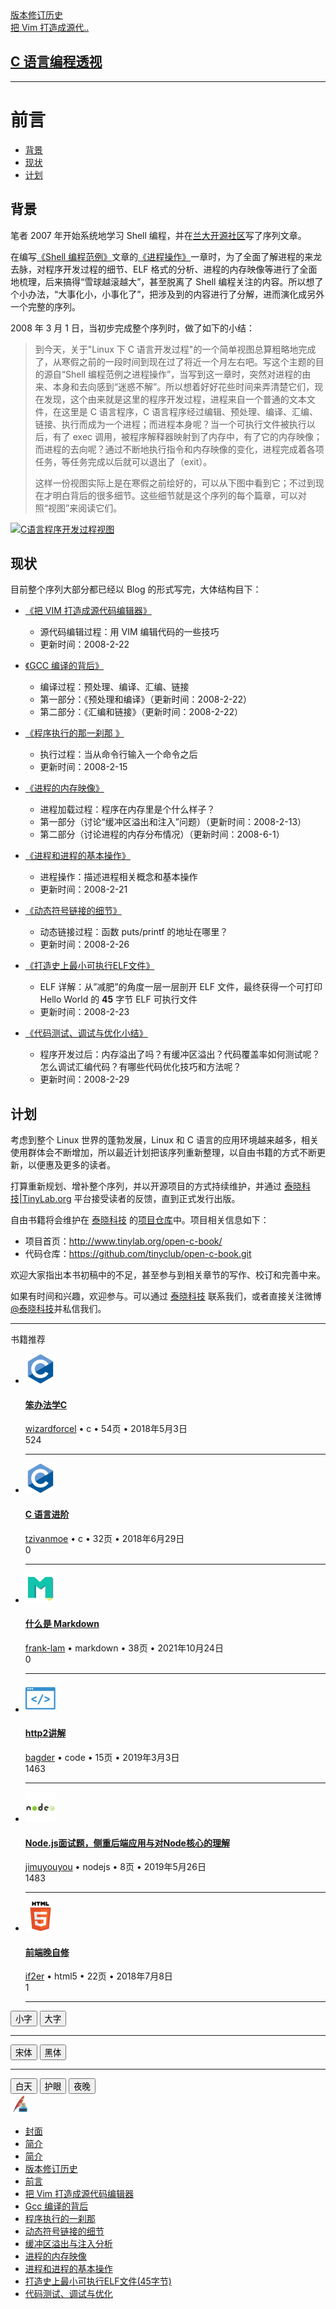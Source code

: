 
<!DOCTYPE html>
<html lang="zh-CN">
<head>
<title>前言-C 语言编程透视</title>
<meta content='前言,C 语言编程透视' name='keywords'>
<meta content='前言,C 语言编程透视' name='description'>
<meta http-equiv="Content-Type" content="text/html; charset=utf-8" />
<meta http-equiv="Content-Language" content="zh-CN" />
<meta charset="utf-8" name="viewport" content="width=device-width, initial-scale=1.0, minimum-scale=1, maximum-scale=1, user-scalable=no"/>
<meta name="applicable-device" content="pc,mobile">
<link rel="shortcut icon" href="/favicon.ico" type="image/x-icon" />
<meta name="renderer" content="webkit">
<link rel="stylesheet" href="/static/components/uikit-2.27.5/css/uikit.custom.css">
<link rel="stylesheet" href="/static/components/social-share/social-share.min.css">
<link rel="stylesheet" href="/static/components/highlight/styles/custom.css">
<link rel="stylesheet" href="/static/components/css/base.css">
<link rel="stylesheet" href="/static/components/css/reader.css">
<link rel="stylesheet" href="/static/components/css/markdown.css">
<script async src="https://pagead2.googlesyndication.com/pagead/js/adsbygoogle.js?client=ca-pub-5313208362165053" crossorigin="anonymous"></script>
</head>
<body>
<div class=" book-main-wrap uk-container uk-container-center uk-margin-top ">
<div class="uk-grid">
<div class="uk-width-1-1 reader-wrap ">
<div class=" bottom-nav uk-clearfix ">
<div class="uk-align-left ">
<a href="/book/43/zh/preface/01-chapter0.markdown">
<i class="nav-icon-left uk-icon-small  uk-icon-caret-left"></i>
<span class="">版本修订历史</span>
</a>
</div>
<div class="uk-align-right ">
<a href="/book/43/zh/chapters/02-chapter1.markdown">
<span class="">把 Vim 打造成源代..</span>
<i class="nav-icon-right uk-icon-small  uk-icon-caret-right"></i>
</a>
</div>
</div>
<div class="uk-text-center">
<h2 class="book-page-title uk-container-center">
<a href="/book/43/index.html">C 语言编程透视</a>
<a target="_blank" rel="nofollow" href="https://github.com/tinyclub/open-c-book" class="uk-icon-button uk-icon-github" title="github项目地址"></a>
</h2>
</div>
<script type="text/javascript" src="/static/components/js/app_intro.js"></script>
<ins class="adsbygoogle" style="display:block; text-align:center;" data-ad-layout="in-article" data-ad-format="fluid" data-ad-client="ca-pub-5313208362165053" data-ad-slot="1328047120"></ins>
<script>(adsbygoogle =window.adsbygoogle ||[]).push({});</script>
<hr class="uk-article-divider">
<div class="book-content-section  md-content-section  uk-margin-bottom">
<h1 id="前言">前言</h1>
<ul>
<li><a href="#toc_1235_30984_1">背景</a></li>
<li><a href="#toc_1235_30984_2">现状</a></li>
<li><a href="#toc_1235_30984_3">计划</a></li>
</ul>
<p><span id="toc_1235_30984_1"></span></p>
<h2 id="背景">背景</h2>
<p>笔者 2007 年开始系统地学习 Shell 编程，并在<a href="http://oss.lzu.edu.cn">兰大开源社区</a>写了序列文章。</p>
<p>在编写<a href="http://tinylab.gitbooks.io/shellbook">《Shell 编程范例》</a>文章的<a href="http://tinylab.gitbooks.io/shellbook/content/zh/chapters/01-chapter7.html">《进程操作》</a>一章时，为了全面了解进程的来龙去脉，对程序开发过程的细节、ELF 格式的分析、进程的内存映像等进行了全面地梳理，后来搞得“雪球越滚越大”，甚至脱离了 Shell 编程关注的内容。所以想了个小办法，“大事化小，小事化了”，把涉及到的内容进行了分解，进而演化成另外一个完整的序列。</p>
<p>2008 年 3 月 1 日，当初步完成整个序列时，做了如下的小结：</p>
<blockquote>
<p>到今天，关于"Linux 下 C 语言开发过程"的一个简单视图总算粗略地完成了，从寒假之前的一段时间到现在过了将近一个月左右吧。写这个主题的目的源自“Shell 编程范例之进程操作”，当写到这一章时，突然对进程的由来、本身和去向感到“迷惑不解”。所以想着好好花些时间来弄清楚它们，现在发现，这个由来就是这里的程序开发过程，进程来自一个普通的文本文件，在这里是 C 语言程序，C 语言程序经过编辑、预处理、编译、汇编、链接、执行而成为一个进程；而进程本身呢？当一个可执行文件被执行以后，有了 exec 调用，被程序解释器映射到了内存中，有了它的内存映像；而进程的去向呢？通过不断地执行指令和内存映像的变化，进程完成着各项任务，等任务完成以后就可以退出了（exit）。</p>
<p>这样一份视图实际上是在寒假之前绘好的，可以从下图中看到它；不过到现在才明白背后的很多细节。这些细节就是这个序列的每个篇章，可以对照“视图”来阅读它们。</p>
</blockquote>
<p><a href="https://img.cntofu.com/book/open-c-book/zh/preface/pic/c_dev_procedure.jpg" data-uk-lightbox><img src="https://img.cntofu.com/book/open-c-book/zh/preface/pic/c_dev_procedure.jpg" alt="C语言程序开发过程视图"></a></p>
<p><span id="toc_1235_30984_2"></span></p>
<h2 id="现状">现状</h2>
<p>目前整个序列大部分都已经以 Blog 的形式写完，大体结构目下：</p>
<ul>
<li> <p><a href="http://www.tinylab.org/make-vim-source-code-editor/">《把 VIM 打造成源代码编辑器》</a></p>
<ul>
<li>源代码编辑过程：用 VIM 编辑代码的一些技巧</li>
<li>更新时间：2008-2-22</li>
</ul> </li>
<li> <p><a href="http://www.tinylab.org/behind-the-gcc-compiler/">《GCC 编译的背后》</a></p>
<ul>
<li>编译过程：预处理、编译、汇编、链接</li>
<li>第一部分：《预处理和编译》（更新时间：2008-2-22）</li>
<li>第二部分：《汇编和链接》（更新时间：2008-2-22）</li>
</ul> </li>
<li> <p><a href="http://www.tinylab.org/program-execution-the-moment/">《程序执行的那一刹那 》</a></p>
<ul>
<li>执行过程：当从命令行输入一个命令之后</li>
<li>更新时间：2008-2-15</li>
</ul> </li>
<li> <p><a href="http://www.tinylab.org/process-memory-image/">《进程的内存映像》</a></p>
<ul>
<li>进程加载过程：程序在内存里是个什么样子？</li>
<li>第一部分（讨论“缓冲区溢出和注入”问题）（更新时间：2008-2-13）</li>
<li>第二部分（讨论进程的内存分布情况）（更新时间：2008-6-1）</li>
</ul> </li>
<li> <p><a href="http://www.tinylab.org/process-and-basic-operation/">《进程和进程的基本操作》</a></p>
<ul>
<li>进程操作：描述进程相关概念和基本操作</li>
<li>更新时间：2008-2-21</li>
</ul> </li>
<li> <p><a href="http://www.tinylab.org/details-of-a-dynamic-symlink/">《动态符号链接的细节》</a></p>
<ul>
<li>动态链接过程：函数 puts/printf 的地址在哪里？</li>
<li>更新时间：2008-2-26</li>
</ul> </li>
<li> <p><a href="http://www.tinylab.org/as-an-executable-file-to-slim-down/">《打造史上最小可执行ELF文件》</a></p>
<ul>
<li>ELF 详解：从”减肥”的角度一层一层剖开 ELF 文件，最终获得一个可打印 Hello World 的 <strong>45</strong> 字节 ELF 可执行文件</li>
<li>更新时间：2008-2-23</li>
</ul> </li>
<li> <p><a href="http://www.tinylab.org/testing-debugging-and-optimization-of-code-summary/">《代码测试、调试与优化小结》</a></p>
<ul>
<li>程序开发过后：内存溢出了吗？有缓冲区溢出？代码覆盖率如何测试呢？怎么调试汇编代码？有哪些代码优化技巧和方法呢？</li>
<li>更新时间：2008-2-29</li>
</ul> </li>
</ul>
<p><span id="toc_1235_30984_3"></span></p>
<h2 id="计划">计划</h2>
<p>考虑到整个 Linux 世界的蓬勃发展，Linux 和 C 语言的应用环境越来越多，相关使用群体会不断增加，所以最近计划把该序列重新整理，以自由书籍的方式不断更新，以便惠及更多的读者。</p>
<p>打算重新规划、增补整个序列，并以开源项目的方式持续维护，并通过 <a href="http://tinylab.org">泰晓科技|TinyLab.org</a> 平台接受读者的反馈，直到正式发行出版。</p>
<p>自由书籍将会维护在 <a href="http://tinylab.org">泰晓科技</a> 的<a href="https://github.com/tinyclub/open-c-book">项目仓库</a>中。项目相关信息如下：</p>
<ul>
<li>项目首页：<a href="http://www.tinylab.org/open-c-book/">http://www.tinylab.org/open-c-book/</a></li>
<li>代码仓库：<a href="https://github.com/tinyclub/open-c-book">https://github.com/tinyclub/open-c-book.git</a></li>
</ul>
<p>欢迎大家指出本书初稿中的不足，甚至参与到相关章节的写作、校订和完善中来。</p>
<p>如果有时间和兴趣，欢迎参与。可以通过 <a href="http://www.tinylab.org/about/">泰晓科技</a> 联系我们，或者直接关注微博<a href="http://weibo.com/tinylaborg">@泰晓科技</a>并私信我们。</p>
</div>
<hr class="uk-article-divider">
<div class="uk-block uk-block-muted uk-padding-top-remove uk-padding-bottom-remove uk-margin-large-top  book-recommend-wrap">
<div class="uk-margin-top uk-margin-bottom uk-margin-left uk-margin-right">
<div class="uk-margin uk-text-muted "><i class="uk-icon-outdent uk-icon-justify uk-margin-small-right"></i>书籍推荐</div>
<div class="books">
<ul class="uk-book-list">
<li>
<div class="uk-book-item">
<div class="uk-book-header uk-clearfix">
<a href="/book/25/index.html">
<img class="uk-book-cover" src="/static/icons/48/c_48.png" height="48px" alt="">
</a>
<h4 class="uk-book-title uk-margin-small-bottom"><a href="/book/25/index.html">笨办法学C</a></h4>
<div class="uk-book-meta  uk-text-middle uk-float-left">
<a class="uk-margin-small-right  uk-text-middle user-name " href="/user/15.html">wizardforcel</a>
<span class="uk-margin-small-right  uk-text-middle">•</span>
<span class="uk-badge uk-badge-notification  book-subject" title="c">c</span>
<span class="uk-margin-small-right  uk-text-middle">•</span>
<span class="uk-margin-small-right  uk-text-middle">54页</span>
<span class="uk-margin-small-right  uk-text-middle">•</span>
<span class="uk-margin-small-right  uk-text-middle">2018年5月3日</span>
</div>
<div class="uk-book-tip uk-float-right  uk-text-middle">
<span class="uk-badge uk-badge-notification" title="github star 524个">524</span>
</div>
</div>
</div>
</li>
<hr>
<li>
<div class="uk-book-item">
<div class="uk-book-header uk-clearfix">
<a href="/book/102/index.html">
<img class="uk-book-cover" src="/static/icons/48/c_48.png" height="48px" alt="">
</a>
<h4 class="uk-book-title uk-margin-small-bottom"><a href="/book/102/index.html">C 语言进阶</a></h4>
<div class="uk-book-meta  uk-text-middle uk-float-left">
<a class="uk-margin-small-right  uk-text-middle user-name " href="/user/62.html">tzivanmoe</a>
<span class="uk-margin-small-right  uk-text-middle">•</span>
<span class="uk-badge uk-badge-notification  book-subject" title="c">c</span>
<span class="uk-margin-small-right  uk-text-middle">•</span>
<span class="uk-margin-small-right  uk-text-middle">32页</span>
<span class="uk-margin-small-right  uk-text-middle">•</span>
<span class="uk-margin-small-right  uk-text-middle">2018年6月29日</span>
</div>
<div class="uk-book-tip uk-float-right  uk-text-middle">
<span class="uk-badge uk-badge-notification" title="github star 0个">0</span>
</div>
</div>
</div>
</li>
<hr>
<li>
<div class="uk-book-item">
<div class="uk-book-header uk-clearfix">
<a href="/book/199/index.html">
<img class="uk-book-cover" src="/static/icons/48/markdown_48.png" height="48px" alt="">
</a>
<h4 class="uk-book-title uk-margin-small-bottom"><a href="/book/199/index.html">什么是 Markdown</a></h4>
<div class="uk-book-meta  uk-text-middle uk-float-left">
<a class="uk-margin-small-right  uk-text-middle user-name " href="/user/112.html">frank-lam</a>
<span class="uk-margin-small-right  uk-text-middle">•</span>
<span class="uk-badge uk-badge-notification  book-subject" title="markdown">markdown</span>
<span class="uk-margin-small-right  uk-text-middle">•</span>
<span class="uk-margin-small-right  uk-text-middle">38页</span>
<span class="uk-margin-small-right  uk-text-middle">•</span>
<span class="uk-margin-small-right  uk-text-middle">2021年10月24日</span>
</div>
<div class="uk-book-tip uk-float-right  uk-text-middle">
<span class="uk-badge uk-badge-notification" title="github star 0个">0</span>
</div>
</div>
</div>
</li>
<hr>
<li>
<div class="uk-book-item">
<div class="uk-book-header uk-clearfix">
<a href="/book/146/index.html">
<img class="uk-book-cover" src="/static/icons/48/code_48.png" height="48px" alt="">
</a>
<h4 class="uk-book-title uk-margin-small-bottom"><a href="/book/146/index.html">http2讲解</a></h4>
<div class="uk-book-meta  uk-text-middle uk-float-left">
<a class="uk-margin-small-right  uk-text-middle user-name " href="/user/78.html">bagder</a>
<span class="uk-margin-small-right  uk-text-middle">•</span>
<span class="uk-badge uk-badge-notification  book-subject" title="code">code</span>
<span class="uk-margin-small-right  uk-text-middle">•</span>
<span class="uk-margin-small-right  uk-text-middle">15页</span>
<span class="uk-margin-small-right  uk-text-middle">•</span>
<span class="uk-margin-small-right  uk-text-middle">2019年3月3日</span>
</div>
<div class="uk-book-tip uk-float-right  uk-text-middle">
<span class="uk-badge uk-badge-notification" title="github star 1463个">1463</span>
</div>
</div>
</div>
</li>
<hr>
<li>
<div class="uk-book-item">
<div class="uk-book-header uk-clearfix">
<a href="/book/175/index.html">
<img class="uk-book-cover" src="/static/icons/48/nodejs_48.png" height="48px" alt="">
</a>
<h4 class="uk-book-title uk-margin-small-bottom"><a href="/book/175/index.html">Node.js面试题，侧重后端应用与对Node核心的理解</a></h4>
<div class="uk-book-meta  uk-text-middle uk-float-left">
<a class="uk-margin-small-right  uk-text-middle user-name " href="/user/97.html">jimuyouyou</a>
<span class="uk-margin-small-right  uk-text-middle">•</span>
<span class="uk-badge uk-badge-notification  book-subject" title="nodejs">nodejs</span>
<span class="uk-margin-small-right  uk-text-middle">•</span>
<span class="uk-margin-small-right  uk-text-middle">8页</span>
<span class="uk-margin-small-right  uk-text-middle">•</span>
<span class="uk-margin-small-right  uk-text-middle">2019年5月26日</span>
</div>
<div class="uk-book-tip uk-float-right  uk-text-middle">
<span class="uk-badge uk-badge-notification" title="github star 1483个">1483</span>
</div>
</div>
</div>
</li>
<hr>
<li>
<div class="uk-book-item">
<div class="uk-book-header uk-clearfix">
<a href="/book/126/index.html">
<img class="uk-book-cover" src="/static/icons/48/html5_48.png" height="48px" alt="">
</a>
<h4 class="uk-book-title uk-margin-small-bottom"><a href="/book/126/index.html">前端晚自修</a></h4>
<div class="uk-book-meta  uk-text-middle uk-float-left">
<a class="uk-margin-small-right  uk-text-middle user-name " href="/user/67.html">if2er</a>
<span class="uk-margin-small-right  uk-text-middle">•</span>
<span class="uk-badge uk-badge-notification  book-subject" title="html5">html5</span>
<span class="uk-margin-small-right  uk-text-middle">•</span>
<span class="uk-margin-small-right  uk-text-middle">22页</span>
<span class="uk-margin-small-right  uk-text-middle">•</span>
<span class="uk-margin-small-right  uk-text-middle">2018年7月8日</span>
</div>
<div class="uk-book-tip uk-float-right  uk-text-middle">
<span class="uk-badge uk-badge-notification" title="github star 1个">1</span>
</div>
</div>
</div>
</li>
<hr>
</ul>
</div>
</div>
</div>
</div>
</div>
</div>
<nav class="tm-navbar uk-navbar uk-navbar-attached reader-nav">
<div class="uk-float-left uk-margin-small-top">
<a href="javascript:;" title="目录菜单" class="show-menu  uk-icon-hover  uk-icon-align-justify uk-margin-right"></a>
<div data-uk-dropdown="{mode:'click',pos:'bottom-left'}" class="font-setting-wrap">
<a class="uk-icon-hover uk-icon-font uk-margin-right" aria-label="字体设置" href="javascript:;"></a>
<div class="uk-dropdown dropdown-menu">
<div class="dropdown-caret"><span class="caret-outer"></span><span class="caret-inner"></span></div>
<div class="buttons uk-clearfix">
<button class="uk-button-link button size-2 font-reduce">小字</button>
<button class="uk-button-link button size-2 font-enlarge">大字</button>
</div>
<hr>
<div class="buttons uk-clearfix">
<button class="uk-button-link button size-2 font-1 ">宋体</button>
<button class="uk-button-link button size-2 font-2 ">黑体</button>
</div>
<hr>
<div class="buttons uk-clearfix">
<button class="uk-button-link button size-3 color-theme-sun "><i class="uk-icon-sun-o"></i>白天</button>
<button class="uk-button-link button size-3 color-theme-eye "><i class="uk-icon-eye"></i>护眼</button>
<button class="uk-button-link button size-3 color-theme-moon "><i class="uk-icon-moon-o"></i>夜晚</button></div>
</div>
</div>
<a class="logo uk-margin-right" href="/" title="返回首页"><img class="" src="/static/components/images/icon_32.png" /></a>
</div>
<div class="uk-navbar-flip  uk-hidden-small">
<div id="share-box"></div>
</div>
</nav>
<div id="menu-id" class="uk-offcanvas reader-offcanvas">
<div class="uk-offcanvas-bar">
<ul class="book-menu-bar uk-nav uk-nav-offcanvas" data-uk-nav>
<li>
<a href="/book/43/index.html" data-book-page-rel-url="index.html" data-book-page-id="0" title="封面">封面</a>
</li>
<li>
<a class="pjax" href="/book/43/readme.html" data-book-page-rel-url="readme.html" data-book-page-id="0" title="简介">简介</a>
</li>
<li>
<a class="pjax" href="/book/43/README.md" title="简介" data-book-page-rel-url="README.md" data-book-page-id="2868">简介</a>
</li>
<li>
<a class="pjax" href="/book/43/zh/preface/01-chapter0.markdown" title="版本修订历史" data-book-page-rel-url="zh/preface/01-chapter0.markdown" data-book-page-id="2869">版本修订历史</a>
</li>
<li>
<a class="pjax" href="/book/43/zh/preface/01-chapter1.markdown" title="前言" data-book-page-rel-url="zh/preface/01-chapter1.markdown" data-book-page-id="2870">前言</a>
</li>
<li>
<a class="pjax" href="/book/43/zh/chapters/02-chapter1.markdown" title="把 Vim 打造成源代码编辑器" data-book-page-rel-url="zh/chapters/02-chapter1.markdown" data-book-page-id="2871">把 Vim 打造成源代码编辑器</a>
</li>
<li>
<a class="pjax" href="/book/43/zh/chapters/02-chapter2.markdown" title="Gcc 编译的背后" data-book-page-rel-url="zh/chapters/02-chapter2.markdown" data-book-page-id="2872">Gcc 编译的背后</a>
</li>
<li>
<a class="pjax" href="/book/43/zh/chapters/02-chapter3.markdown" title="程序执行的一刹那" data-book-page-rel-url="zh/chapters/02-chapter3.markdown" data-book-page-id="2873">程序执行的一刹那</a>
</li>
<li>
<a class="pjax" href="/book/43/zh/chapters/02-chapter4.markdown" title="动态符号链接的细节" data-book-page-rel-url="zh/chapters/02-chapter4.markdown" data-book-page-id="2874">动态符号链接的细节</a>
</li>
<li>
<a class="pjax" href="/book/43/zh/chapters/02-chapter5.markdown" title="缓冲区溢出与注入分析" data-book-page-rel-url="zh/chapters/02-chapter5.markdown" data-book-page-id="2875">缓冲区溢出与注入分析</a>
</li>
<li>
<a class="pjax" href="/book/43/zh/chapters/02-chapter6.markdown" title="进程的内存映像" data-book-page-rel-url="zh/chapters/02-chapter6.markdown" data-book-page-id="2876">进程的内存映像</a>
</li>
<li>
<a class="pjax" href="/book/43/zh/chapters/02-chapter7.markdown" title="进程和进程的基本操作" data-book-page-rel-url="zh/chapters/02-chapter7.markdown" data-book-page-id="2877">进程和进程的基本操作</a>
</li>
<li>
<a class="pjax" href="/book/43/zh/chapters/02-chapter8.markdown" title="打造史上最小可执行ELF文件(45字节)" data-book-page-rel-url="zh/chapters/02-chapter8.markdown" data-book-page-id="2878">打造史上最小可执行ELF文件(45字节)</a>
</li>
<li>
<a class="pjax" href="/book/43/zh/chapters/02-chapter9.markdown" title="代码测试、调试与优化" data-book-page-rel-url="zh/chapters/02-chapter9.markdown" data-book-page-id="2879">代码测试、调试与优化</a>
</li>
</ul>
</div>
</div>
<script src="https://cdn.staticfile.net/jquery/1.12.4/jquery.min.js"></script>
<script type="text/javascript" src="/static/components/uikit-2.27.5/js/uikit.reader.js"></script>
<script type="text/javascript" src="/static/components/social-share/social-share.min.js"></script>
<script>(function(){var bp =document.createElement('script');var curProtocol =window.location.protocol.split(':')[0];if (curProtocol ==='https') {bp.src ='https://zz.bdstatic.com/linksubmit/push.js';}
else {bp.src ='http://push.zhanzhang.baidu.com/push.js';}
var s =document.getElementsByTagName("script")[0];s.parentNode.insertBefore(bp,s);})();</script>
<script async src="https://www.googletagmanager.com/gtag/js?id=UA-38429407-1"></script>
<script>window.dataLayer =window.dataLayer ||[];function gtag(){dataLayer.push(arguments);}
gtag('js',new Date());gtag('config','UA-38429407-1');</script>
<script>var _hmt =_hmt ||[];(function() {var hm =document.createElement("script");hm.src ="https://hm.baidu.com/hm.js?f28e71bd2b5dee3439448dca9f534107";var s =document.getElementsByTagName("script")[0];s.parentNode.insertBefore(hm,s);})();</script>
<script src="https://cdn.staticfile.net/highlight.js/9.12.0/highlight.min.js"></script>
<script src="https://cdn.staticfile.net/jquery.pjax/2.0.1/jquery.pjax.min.js"></script>
<script src="https://cdn.staticfile.net/jquery-cookie/1.4.1/jquery.cookie.min.js"></script>
<script src="https://cdn.staticfile.net/uikit/2.27.5/js/components/lightbox.min.js"></script>
<link rel="dns-prefetch" href="//cdn.mathjax.org" />
<script type="text/x-mathjax-config">
 function initMathJax() {
    var mathId = $("book-content-section")[0];
    MathJax.Hub.Config({
        tex2jax: {skipTags: ['script', 'noscript', 'style', 'textarea', 'pre','code','a']},
        showProcessingMessages: false,
        messageStyle: "none"
    });
    MathJax.Hub.Queue(["Typeset",MathJax.Hub,mathId]);
 };
initMathJax();
</script>
<script src='https://cdn.staticfile.net/mathjax/2.7.4/MathJax.js?config=TeX-AMS-MML_HTMLorMML' async></script>
<style>
	.MathJax_Display{display:inline!important;}
</style>
<script type="text/javascript" src="/static/components/js/reader.js"></script>
<script type="text/javascript">var bookId =43;var bookPageId =2870;var bookPageRelUrl ='zh/preface/01-chapter1.markdown';</script>
<script async src="https://www.googletagmanager.com/gtag/js?id=UA-38429407-1"></script>
<script>window.dataLayer =window.dataLayer ||[];function gtag(){dataLayer.push(arguments);}
gtag('js',new Date());gtag('config','UA-38429407-1');</script>
<script>var _hmt =_hmt ||[];(function() {var hm =document.createElement("script");hm.src ="https://hm.baidu.com/hm.js?f28e71bd2b5dee3439448dca9f534107";var s =document.getElementsByTagName("script")[0];s.parentNode.insertBefore(hm,s);})();</script>
</body>
</html>